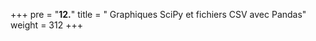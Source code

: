 +++
pre = "<b>12.</b>"
title = " Graphiques SciPy et fichiers CSV avec Pandas"
weight = 312
+++

## 

